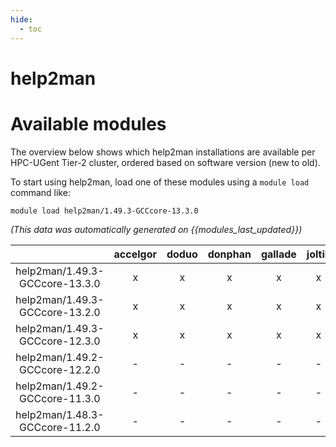 ```yaml
---
hide:
  - toc
---
```


help2man
========

# Available modules


The overview below shows which help2man installations are available per HPC-UGent Tier-2 cluster, ordered based on software version (new to old).

To start using help2man, load one of these modules using a `module load` command like:

```shell
module load help2man/1.49.3-GCCcore-13.3.0
```

*(This data was automatically generated on {{modules_last_updated}})*  

| |accelgor|doduo|donphan|gallade|joltik|shinx|
| :---: | :---: | :---: | :---: | :---: | :---: | :---: |
|help2man/1.49.3-GCCcore-13.3.0|x|x|x|x|x|x|
|help2man/1.49.3-GCCcore-13.2.0|x|x|x|x|x|x|
|help2man/1.49.3-GCCcore-12.3.0|x|x|x|x|x|x|
|help2man/1.49.2-GCCcore-12.2.0|-|-|-|-|-|x|
|help2man/1.49.2-GCCcore-11.3.0|-|-|-|-|-|x|
|help2man/1.48.3-GCCcore-11.2.0|-|-|-|-|-|x|
